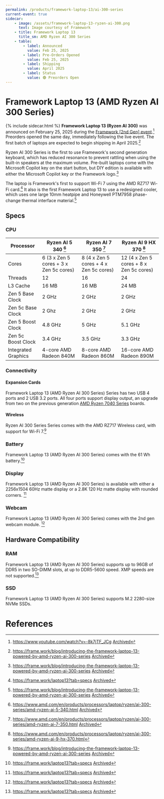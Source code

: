 ```yaml
---
permalink: /products/framework-laptop-13/ai-300-series
current-event: true
sidecar:
    - image: /assets/framework-laptop-13-ryzen-ai-300.png
      text: Image courtesy of Framework
    - title: Framework Laptop 13
      title_sm: AMD Ryzen AI 300 Series
    - table:
        - label: Announced
          value: Feb 25, 2025
        - label: Pre-Orders Opened
          value: Feb 25, 2025
        - label: Shipping
          value: April 2025
        - label: Status
          value: 🟢 Preorders Open
---
```

# Framework Laptop 13 (AMD Ryzen AI 300 Series)
{% include sidecar.html %}
**Framework Laptop 13 (Ryzen AI 300)** was announced on February 25, 2025 during the [Framework [2nd Gen] event](/events/2nd-gen).[^1] Preorders opened the same day, immediately following the live event. The first batch of laptops are expected to begin shipping in April 2025.[^2]

Ryzen AI 300 Series is the first to use Framework's second generation keyboard, which has reduced resonance to prevent rattling when using the built-in speakers at the maximum volume. Pre-built laptops come with the Microsoft Copilot key on the start button, but DIY edition is available with either the Microsoft Copilot key or the Framework logo.[^2]

The laptop is Framework's first to support Wi-Fi 7 using the AMD RZ717 Wi-Fi card.[^3] It also is the first Framework Laptop 13 to use a redesigned cooler, which uses one large 10mm heatpipe and Honeywell PTM7958 phase-change thermal interface material.[^2] 

## Specs
### CPU

| Processor           | Ryzen AI 5 340 [^4]                    | Ryzen AI 7 350 [^5]                    | Ryzen AI 9 HX 370 [^6]                  |
|---------------------|----------------------------------------|----------------------------------------|-----------------------------------------|
| Cores               | 6 (3 x Zen 5 cores + 3 x Zen 5c cores) | 8 (4 x Zen 5 cores + 4 x Zen 5c cores) | 12 (4 x Zen 5 cores + 8 x Zen 5c cores) |
| Threads             | 12                                     | 16                                     | 24                                      |
| L3 Cache            | 16 MB                                  | 16 MB                                  | 24 MB                                   |
| Zen 5 Base Clock    | 2 GHz                                  | 2 GHz                                  | 2 GHz                                   |
| Zen 5c Base Clock   | 2 Ghz                                  | 2 GHz                                  | 2 GHz                                   |
| Zen 5 Boost Clock   | 4.8 GHz                                | 5 GHz                                  | 5.1 GHz                                 |
| Zen 5c Boost Clock  | 3.4 GHz                                | 3.5 GHz                                | 3.3 GHz                                 |
| Integrated Graphics | 4-core AMD Radeon 840M                 | 8-core AMD Radeon 860M                 | 16-core AMD Radeon 890M                 |

### Connectivity
#### Expansion Cards
Framework Laptop 13 (AMD Ryzen AI 300 Series) Series has two USB 4 ports and 2 USB 3.2 ports. All four ports support display output, an upgrade from two on the previous generation [AMD Ryzen 7040 Series](/products/framework-laptop-13/7040-series) boards. 

#### Wireless
Ryzen AI 300 Series Series comes with the AMD RZ717 Wireless card, with support for Wi-Fi 7.[^2]

### Battery
Framework Laptop 13 (AMD Ryzen AI 300 Series) comes with the 61 Wh battery.[^3]

### Display
Framework Laptop 13 (AMD Ryzen AI 300 Series) is available with either a 2256x1504 60Hz matte display or a 2.8K 120 Hz matte display with rounded corners. [^3]

### Webcam 
Framework Laptop 13 (AMD Ryzen AI 300 Series) comes with the 2nd gen webcam module. [^3]

## Hardware Compatibility
### RAM
Framework Laptop 13 (AMD Ryzen AI 300 Series) supports up to 96GB of DDR5 in two SO-DIMM slots, at up to DDR5-5600 speed. XMP speeds are not supported.[^3]

### SSD
Framework Laptop 13 (AMD Ryzen AI 300 Series) supports M.2 2280-size NVMe SSDs.

# References
[^1]: <https://www.youtube.com/watch?v=-8k7jTF_JCg> [Archived](http://web.archive.org/web/20250402013005/https://www.youtube.com/watch?v=-8k7jTF_JCg) 
[^2]: <https://frame.work/blog/introducing-the-framework-laptop-13-powered-by-amd-ryzen-ai-300-series> [Archived](http://web.archive.org/web/20250328102113/https://frame.work/blog/introducing-the-framework-laptop-13-powered-by-amd-ryzen-ai-300-series) 
[^3]: <https://frame.work/laptop13?tab=specs> [Archived](https://web.archive.org/web/20250415185440/https://frame.work/laptop13?tab=specs) 
[^4]: <https://www.amd.com/en/products/processors/laptop/ryzen/ai-300-series/amd-ryzen-ai-5-340.html> [Archived](http://web.archive.org/web/20250413175207/https://www.amd.com/en/products/processors/laptop/ryzen/ai-300-series/amd-ryzen-ai-5-340.html) 
[^5]: <https://www.amd.com/en/products/processors/laptop/ryzen/ai-300-series/amd-ryzen-ai-7-350.html> [Archived](http://web.archive.org/web/20250313085744/https://www.amd.com/en/products/processors/laptop/ryzen/ai-300-series/amd-ryzen-ai-7-350.html) 
[^6]: <https://www.amd.com/en/products/processors/laptop/ryzen/ai-300-series/amd-ryzen-ai-9-hx-370.html>
